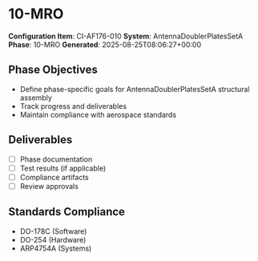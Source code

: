 # 10-MRO

**Configuration Item**: CI-AF176-010
**System**: AntennaDoublerPlatesSetA
**Phase**: 10-MRO
**Generated**: 2025-08-25T08:06:27+00:00

## Phase Objectives
- Define phase-specific goals for AntennaDoublerPlatesSetA structural assembly
- Track progress and deliverables
- Maintain compliance with aerospace standards

## Deliverables
- [ ] Phase documentation
- [ ] Test results (if applicable)
- [ ] Compliance artifacts
- [ ] Review approvals

## Standards Compliance
- DO-178C (Software)
- DO-254 (Hardware)
- ARP4754A (Systems)

